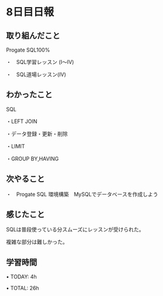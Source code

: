 # 8日目日報

## 取り組んだこと
Progate SQL100%

・　SQL学習レッスン (I～IV)

・　SQL道場レッスン(IV)

## わかったこと
SQL

・LEFT JOIN

・データ登録・更新・削除

・LIMIT

・GROUP BY,HAVING

## 次やること
・　Progate SQL 環境構築　MySQLでデータベースを作成しよう

## 感じたこと
SQLは普段使っている分スムーズにレッスンが受けられた。

複雑な部分は難しかった。

## 学習時間
• TODAY: 4h

• TOTAL: 26h
